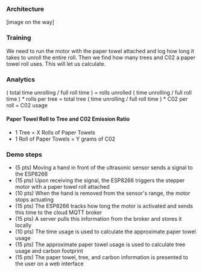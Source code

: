 ### Architecture
[image on the way]

### Training
We need to run the motor with the paper towel attached and log how long it takes to unroll the entire roll. Then we find how many trees and C02 a paper towel roll uses. This will let us calculate.

### Analytics
( total time unrolling / full roll time ) = rolls unrolled
( time unrolling / full roll time ) * rolls per tree  = total tree
( time unrolling / full roll time ) * C02 per roll = C02 usage

#### Paper Towel Roll to Tree and C02 Emission Ratio
- 1 Tree = X Rolls of Paper Towels
- 1 Roll of Paper Towels = Y grams of C02

### Demo steps

- (5 pts) Moving a hand in front of the ultrasonic sensor sends a signal to the ESP8266
- (15 pts) Upon receiving the signal, the ESP8266 triggers the stepper motor with a paper towel roll attached
- (10 pts) When the hand is removed from the sensor's range, the motor stops actuating
- (15 pts) The ESP8266 tracks how long the motor is activated and sends this time to the cloud MQTT broker
- (15 pts) A server pulls this information from the broker and stores it locally
- (10 pts) The time usage is used to calculate the approximate paper towel usage
- (15 pts) The approximate paper towel usage is used to calculate tree usage and carbon footprint
- (15 pts) The paper towel, tree, and carbon information is presented to the user on a web interface
